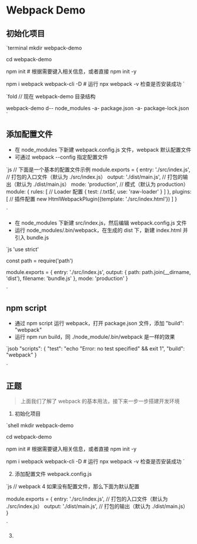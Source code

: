 # Webpack Demo

## 初始化项目

`terminal
mkdir webpack-demo

cd webpack-demo

npm init  # 根据需要键入相关信息，或者直接 npm init -y

npm i webpack webpack-cli -D  # 运行 npx webpack -v 检查是否安装成功
`

`fold
// 现在 webpack-demo 目录结构

webpack-demo
  d-- node_modules
  -a- package.json
  -a- package-lock.json
`

## 添加配置文件

- 在 node_modules 下新建 webpack.config.js 文件，webpack 默认配置文件
- 可通过 webpack --config 指定配置文件

`js
// 下面是一个基本的配置文件示例
module.exports = {
  entry: './src/index.js',    // 打包的入口文件（默认为 ./src/index.js）
  output: './dist/main.js',   // 打包的输出（默认为 ./dist/main.js）
  mode: 'production',         // 模式（默认为 production）
  module: {
    rules: [                  // Loader 配置
      { test: /\.txt$/, use: 'raw-loader' }
    ]
  },
  plugins: [                  // 插件配置
    new HtmlWebpackPlugin({template: './src/index.html'})
  ]
}

`

- 在 node_modules 下新建 src/index.js，然后编辑 webpack.config.js 文件
- 运行 node_modules/.bin/webpack，在生成的 dist 下，新建 index.html 并引入 bundle.js

`js
'use strict'

const path = require('path')

module.exports = {
  entry: './src/index.js',
  output: {
    path: path.join(__dirname, 'dist'),
    filename: 'bundle.js'
  },
  mode: 'production'
}

`

## npm script

- 通过 npm script 运行 webpack，打开 package.json 文件，添加 "build": "webpack"
- 运行 npm run build，同 ./node_module/.bin/webpack 是一样的效果

`jsob
"scripts": {
  "test": "echo \"Error: no test specified\" && exit 1",
  "build": "webpack"
}

`

## 正题

> 上面我们了解了 webpack 的基本用法，接下来一步一步搭建开发环境

1. 初始化项目

`shell
mkdir webpack-demo

cd webpack-demo

npm init  # 根据需要键入相关信息，或者直接 npm init -y

npm i webpack webpack-cli -D  # 运行 npx webpack -v 检查是否安装成功
`

2. 添加配置文件 webpack.config.js

`js
// webpack 4 如果没有配置文件，那么下面为默认配置

module.exports = {
  entry: './src/index.js',    // 打包的入口文件（默认为 ./src/index.js）
  output: './dist/main.js',   // 打包的输出（默认为 ./dist/main.js）
}

`

3. 